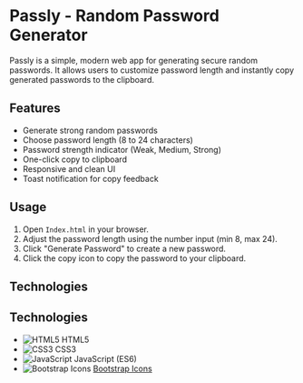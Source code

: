 # Passly - Random Password Generator

Passly is a simple, modern web app for generating secure random passwords. It allows users to customize password length and instantly copy generated passwords to the clipboard.

## Features

- Generate strong random passwords
- Choose password length (8 to 24 characters)
- Password strength indicator (Weak, Medium, Strong)
- One-click copy to clipboard
- Responsive and clean UI
- Toast notification for copy feedback

## Usage

1. Open `Index.html` in your browser.
2. Adjust the password length using the number input (min 8, max 24).
3. Click "Generate Password" to create a new password.
4. Click the copy icon to copy the password to your clipboard.

## Technologies

## Technologies

- ![HTML5](https://img.shields.io/badge/HTML5-E34F26?logo=html5&logoColor=white&style=flat) HTML5
- ![CSS3](https://img.shields.io/badge/CSS3-1572B6?logo=css3&logoColor=white&style=flat) CSS3
- ![JavaScript](https://img.shields.io/badge/JavaScript-F7DF1E?logo=javascript&logoColor=black&style=flat) JavaScript (ES6)
- ![Bootstrap Icons](https://img.shields.io/badge/Bootstrap%20Icons-7952B3?logo=bootstrap&logoColor=white&style=flat) [Bootstrap Icons](https://icons.getbootstrap.com/)